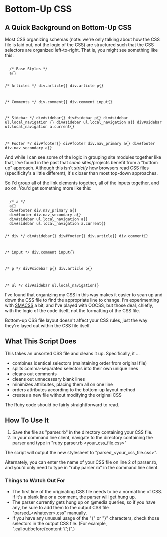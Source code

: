 # Bottom-Up CSS

## A Quick Background on Bottom-Up CSS

Most CSS organizing schemas (note: we're only talking about how the CSS file is laid out, not the logic of the CSS) are structured such that the CSS selectors are organized left-to-right. That is, you might see something like this:

<code>
  /* Base Styles */
  a{}

  /* Articles */
  div.article{}
  div.article p{}

  /* Comments */
  div.comment{}
  div.comment input{}

  /* Sidebar */
  div#sidebar{}
  div#sidebar p{}
  div#sidebar ul.local_navigation {}
  div#sidebar ul.local_navigation a{}
  div#sidebar ul.local_navigation a.current{}

  /* Footer */
  div#footer{}
  div#footer div.nav_primary a{}
  div#footer div.nav_secondary a{}
</code>

And while I can see some of the logic in grouping site modules together like that, I've found in the past that *some* sites/projects benefit from a "bottom up" approach. Although this isn't *strictly* how browsers read CSS files (specificity's a little different), it's closer than most top-down approaches.

So I'd group all of the link elements together, all of the inputs together, and so on. You'd get something more like this:

<code>
  /* a */
  a{}
  div#footer div.nav_primary a{}
  div#footer div.nav_secondary a{}
  div#sidebar ul.local_navigation a{}
  div#sidebar ul.local_navigation a.current{}

  /* div */
  div#sidebar{}
  div#footer{}
  div.article{}
  div.comment{}

  /* input */
  div.comment input{}

  /* p */
  div#sidebar p{}
  div.article p{}

  /* ul */
  div#sidebar ul.local_navigation{}
</code>

I've found that organizing my CSS in this way makes it easier to scan up and down the CSS file to find the appropriate line to change. I'm experimenting with <a href="http://smacss.com">SMACSS</a> a bit, and I've played with OOCSS, but those deal, chiefly, with the logic of the code itself, not the formatting of the CSS file.

Bottom-up CSS file layout doesn't affect your CSS rules, just the way they're layed out within the CSS file itself.

## What This Script Does

This takes an unsorted CSS file and cleans it up. Specifically, it ...

* combines identical selectors (maintaining order from original file)
* splits comma-separated selectors into their own unique lines
* cleans out comments
* cleans out unnecessary blank lines
* minimizes attributes, placing them all on one line
* orders attributes according to the bottom-up layout method
* creates a new file without modifying the original CSS

The Ruby code should be fairly straightforward to read.

## How To Use It

1. Save the file as "parser.rb" in the directory containing your CSS file.
2. In your command line client, navigate to the directory containing the parser and type in "ruby parser.rb &lt;your_css_file.css>"

The script will output the new stylesheet to "parsed_&lt;your_css_file.css>".

Alternately, you can enter the name of your CSS file on line 2 of parser.rb, and you'd only need to type in "ruby parser.rb" in the command line client.

### Things to Watch Out For

* The first line of the originating CSS file needs to be a normal line of CSS. If it's a blank line or a comment, the parser will get hung up.
* The parser currently gets hung up on @media queries, so if you have any, be sure to add them to the output CSS file "parsed_&lt;whatever>.css" manually.
* If you have any unusual usage of the "{" or "}" characters, check those selectors in the output CSS file. (For example, ".callout:before{content:'{';}".)